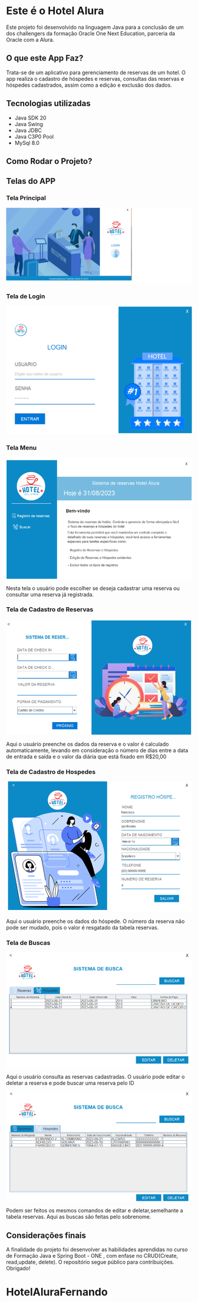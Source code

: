 <h1> Este é o Hotel Alura</h1>
<p> Este projeto foi desenvolvido na linguagem Java para a conclusão de um dos challengers da formação Oracle One Next Education, parceria da Oracle com a Alura.</p>

<h2>O que este App Faz?</h2>
<p>Trata-se de um aplicativo para gerenciamento de reservas de um hotel. O app realiza o cadastro de hóspedes e reservas, consultas das reservas e hóspedes cadastrados, assim como a edição e exclusão dos dados.</p>

<h2>Tecnologias utilizadas</h2>
<ul>
 <li>Java SDK 20</li>
 <li>Java Swing</li>
 <li>Java JDBC</li>
 <li>Java C3P0 Pool</li>
 <li>MySql 8.0</li>
</ul>

<h2>Como Rodar o Projeto?</h2>

<h2>Telas do APP</h2>

<h3>Tela Principal</h3>
<img src="img_hotel/tela_principal.png">

<h3>Tela de Login</h3>
<img src="img_hotel/tele_login.png">

<h3>Tela Menu</h3>
<img src="img_hotel/tela_menu_usuario.png">
<p>Nesta tela o usuário pode escolher se deseja cadastrar uma reserva ou consultar uma reserva já registrada.</p>

<h3>Tela de Cadastro de Reservas</h3>
<img src="img_hotel/tela_reservas1.png">
<p>Aqui o usuário preenche os dados da reserva e o valor é calculado automaticamente, levando em consideração o número de dias entre a data de entrada e saída e o valor da diária que está fixado em R$20,00</p>

<h3>Tela de Cadastro de Hospedes</h3>
<img src="img_hotel/tela_usuario.png">
<p>Aqui o usuário preenche os dados do hóspede. O número da reserva não pode ser mudado, pois o valor é resgatado da tabela reservas.</p>

<h3>Tela de Buscas</h3>

<img src="img_hotel/busca_reservas.png">

<p>Aqui o usuário consulta as reservas cadastradas. O usuário pode editar o deletar a reserva e pode buscar uma reserva pelo ID</p>

<img src="img_hotel/busca_hospedes.png">
<p>Podem ser feitos os mesmos comandos de editar e deletar,semelhante a tabela reservas. Aqui as buscas são feitas pelo sobrenome.</p>

<h2>Considerações finais</h2>

A finalidade do projeto foi desenvolver as habilidades aprendidas no curso de  Formação Java e Spring Boot - ONE , com enfase no CRUD(Create, read,update, delete). O repositório segue público para contribuições. Obrigado!
# HotelAluraFernando

